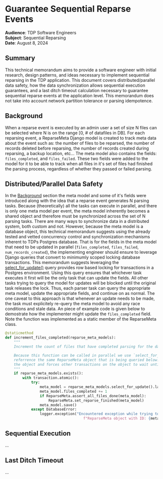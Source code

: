 # Guarantee Sequential Reparse Events

**Audience**: TDP Software Engineers <br>
**Subject**:  Sequential Reparsing <br>
**Date**:     August 8, 2024 <br>


## Summary
This technical memorandum aims to provide a software engineer with initial research, design patterns, and ideas necessary
to implement sequential reparsing in the TDP application. This document covers distributed/parallel data safety, how
the data synchronization allows sequential execution guarantees, and a last ditch timeout calculation necessary to
guarantee sequential reparse events at the application level. This memorandum does not take into account network partition tolerance or parsing idempotence.

## Background
When a reparse event is executed by an admin user a set of size N files can be selected where N is on the range
[0, # of datafiles in DB]. For each reparsing event, a ReparseMeta Django model is created to track meta data about the
event such as: the number of files to be reparsed, the number of records deleted before reparsing, the number of records
created during reparsing, a backup location, etc... The meta model also contains the fields: `files_completed`, and
`files_failed`. These two fields were added to the model for it to be able to track when all files in it's set of files
had finished the parsing process, regardless of whether they passed or failed parsing.

## Distributed/Parallel Data Safety
In the [Background](#background) section the meta model and some of it's fields were introduced along with the idea that
a reparse event generates N parsing tasks. Because (theoretically) all the tasks can execute in parallel, and there is
only one meta model per event, the meta model inherently becomes a shared object and therefore must be synchronized
across the set of N parsing tasks. There are many ways to synchronize data in a distributed system, both custom and not.
However, because the meta model is a database object, this technical memorandum suggests using the already tested and
vetted concurrency control and synchronization mechanisms inherent to TDPs Postgres database. That is for the fields in
the meta model that need to be updated in parallel (`files_completed`, `files_failed`, `num_records_created`), the
implementing engineer should ensure to leverage Django queries that convert to minimumly scoped locking database
transactions. This memorandum suggests leveraging the [select_for_update()](https://docs.djangoproject.com/en/5.0/ref/models/querysets/#select-for-update) query provides row based locking for transactions in a Postgres environment. Using this
query ensures that whichever task executes it first will be the only task that can update the fields. All other tasks trying to query the model for updates will be blocked until the original task releases the lock. Thus, each parser task can query the appropriate meta model, update the appropriate fields, and continue on as normal. The one caveat to this approach is that whenever an update needs to be made, the task must explicitely re-query the meta model to avoid any race conditions and stale
data. An piece of example code is given below to demostrate how the implementer might update the `files_completed` field. Note the function was implemented as a static member of the ReparseMeta class.

```python
@staticmethod
def increment_files_completed(reparse_meta_models):
    """
    Increment the count of files that have completed parsing for the datafile's current/latest reparse model.

    Because this function can be called in parallel we use `select_for_update` because multiple parse tasks can
    referrence the same ReparseMeta object that is being queried below. `select_for_update` provides a DB lock on
    the object and forces other transactions on the object to wait until this one completes.
    """
    if reparse_meta_models.exists():
        with transaction.atomic():
            try:
                meta_model = reparse_meta_models.select_for_update().latest("pk")
                meta_model.files_completed += 1
                if ReparseMeta.assert_all_files_done(meta_model):
                    ReparseMeta.set_reparse_finished(meta_model)
                meta_model.save()
            except DatabaseError:
                logger.exception("Encountered exception while trying to update the `files_reparsed` field on the "
                                    f"ReparseMeta object with ID: {meta_model.pk}.")
```

## Sequential Execution
...

## Last Ditch Timeout
...
